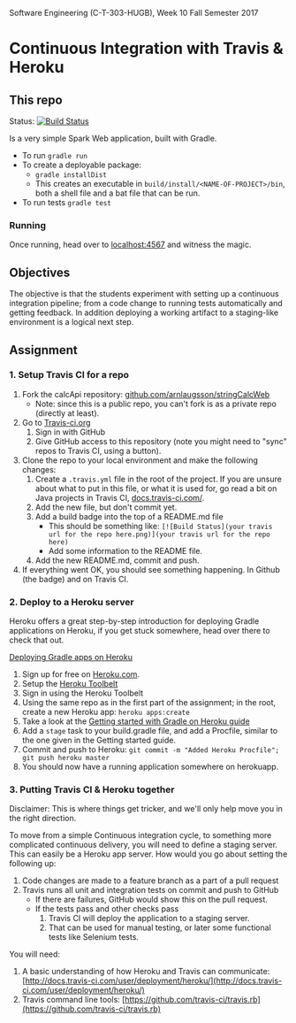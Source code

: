 Software Engineering (C-T-303-HUGB), Week 10 Fall Semester 2017

# Continuous Integration with Travis & Heroku
## This repo
Status: [![Build Status](https://travis-ci.org/Miscon/stringCalcWeb.png)](https://travis-ci.org/Miscon/stringCalcWeb)

Is a very simple Spark Web application, built with Gradle.

* To run `gradle run`
* To create a deployable package:
    * `gradle installDist`
    * This creates an executable in `build/install/<NAME-OF-PROJECT>/bin`, both a shell file and a bat file that can be run.
* To run tests `gradle test`

### Running
Once running, head over to [localhost:4567](http://localhost:4567) and witness the magic.

## Objectives
The objective is that the students experiment with setting up a continuous integration pipeline; from a code change to running tests automatically and getting feedback. In addition deploying a working artifact to a staging-like environment is a logical next step.

## Assignment
### 1. Setup Travis CI for a repo
1. Fork the calcApi repository: [github.com/arnlaugsson/stringCalcWeb](https://github.com/arnlaugsson/stringCalcWeb)
    * Note: since this is a public repo, you can't fork is as a private repo (directly at least).
2. Go to [Travis-ci.org](https://travis-ci.org/)
    1. Sign in with GitHub
    2. Give GitHub access to this repository (note you might need to "sync" repos to Travis CI, using a button).
3. Clone the repo to your local environment and make the following changes:
    1. Create a `.travis.yml` file in the root of the project. If you are unsure about what to put in this file, or what it is used for, go read a bit on Java projects in Travis CI, [docs.travis-ci.com/](http://docs.travis-ci.com/user/languages/java/).
    2. Add the new file, but don't commit yet.
    3. Add a build badge into the top of a README.md file
        * This should be something like: `[![Build Status](your travis url for the repo here.png)](your travis url for the repo here)`
        * Add some information to the README file.
    4. Add the new README.md, commit and push.
4. If everything went OK, you should see something happening. In Github (the badge) and on Travis CI.

### 2. Deploy to a Heroku server
Heroku offers a great step-by-step introduction for deploying Gradle applications on Heroku, if you get stuck somewhere, head over there to check that out.

[Deploying Gradle apps on Heroku](https://devcenter.heroku.com/articles/deploying-gradle-apps-on-heroku)


1. Sign up for free on [Heroku.com](https://www.heroku.com/).
2. Setup the [Heroku Toolbelt](https://toolbelt.heroku.com/)
3. Sign in using the Heroku Toolbelt
4. Using the same repo as in the first part of the assignment; in the root, create a new Heroku app: `heroku apps:create`
5. Take a look at the [Getting started with Gradle on Heroku guide](https://devcenter.heroku.com/articles/getting-started-with-gradle-on-heroku#introduction)
6. Add a `stage` task to your build.gradle file, and add a Procfile, similar to the one given in the Getting started guide.
7. Commit and push to Heroku: `git commit -m "Added Heroku Procfile"; git push heroku master`
8. You should now have a running application somewhere on herokuapp.


### 3. Putting Travis CI & Heroku together
Disclaimer: This is where things get tricker, and we'll only help move you in the right direction.

To move from a simple Continuous integration cycle, to something more complicated continuous delivery, you will need to define a staging server. This can easily be a Heroku app server. How would you go about setting the following up:

1. Code changes are made to a feature branch as a part of a pull request
2. Travis runs all unit and integration tests on commit and push to GitHub
    * If there are failures, GitHub would show this on the pull request.
    * If the tests pass and other checks pass
        1. Travis CI will deploy the application to a staging server.
        2. That can be used for manual testing, or later some functional tests like Selenium tests.

You will need:

1. A basic understanding of how Heroku and Travis can communicate: [http://docs.travis-ci.com/user/deployment/heroku/](http://docs.travis-ci.com/user/deployment/heroku/)
2. Travis command line tools: [https://github.com/travis-ci/travis.rb](https://github.com/travis-ci/travis.rb)




